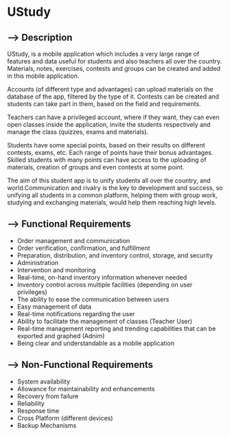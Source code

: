 # UStudy

--> Description
---------------

  UStudy, is a mobile application which includes a very large range of features and data useful for students and also teachers all over the country. Materials, notes, exercises, contests and groups can be created and added in this mobile application.

  Accounts (of different type and advantages) can upload materials on the database of the app, filtered by the type of it.
Contests can be created and students can take part in them, based on the field and requirements.

  Teachers can have a privileged account, where if they want, they can even open classes inside the application, invite the students respectively and manage the class (quizzes, exams and materials).
  
  Students have some special points, based on their results on different contests, exams, etc. Each range of points have their bonus advantages. Skilled students with many points can have access to the uploading of materials, creation of groups and even contests at some point.
  
  The aim of this student app is to unify students all over the country, and world.Communication and rivalry is the key to development and success, so unifying all students in a common platform, helping them with group work, studying and exchanging materials, would help them reaching high levels.


--> Functional Requirements
---------------------------

- Order management and communication
- Order verification, confirmation, and fulfillment
- Preparation, distribution, and inventory control, storage, and security
- Administration
- Intervention and monitoring
- Real-time, on-hand inventory information whenever needed
- Inventory control across multiple facilities (depending on user privileges)
- The ability to ease the communication between users
- Easy management of data
- Real-time notifications regarding the user
- Ability to facilitate the management of classes (Teacher User)
- Real-time management reporting and trending capabilities that can be exported and graphed (Adnim)
- Being clear and understandable as a mobile application

--> Non-Functional Requirements
--------------------------------

- System availability
- Allowance for maintainability and enhancements
- Recovery from failure
- Reliability
- Response time
- Cross Platform (different devices)
- Backup Mechanisms
